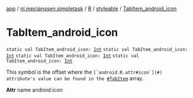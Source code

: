 [app](../../../index.md) / [nl.mpcjanssen.simpletask](../../index.md) / [R](../index.md) / [styleable](index.md) / [TabItem_android_icon](.)

# TabItem_android_icon

`static val TabItem_android_icon: `[`Int`](https://kotlinlang.org/api/latest/jvm/stdlib/kotlin/-int/index.html)
`static val TabItem_android_icon: `[`Int`](https://kotlinlang.org/api/latest/jvm/stdlib/kotlin/-int/index.html)
`static val TabItem_android_icon: `[`Int`](https://kotlinlang.org/api/latest/jvm/stdlib/kotlin/-int/index.html)
`static val TabItem_android_icon: `[`Int`](https://kotlinlang.org/api/latest/jvm/stdlib/kotlin/-int/index.html)

This symbol is the offset where the ``[`android.R.attr#icon`](#) attribute's value can be found in the ``[`#TabItem`](-tab-item.md) array.

**Attr**
name android:icon

